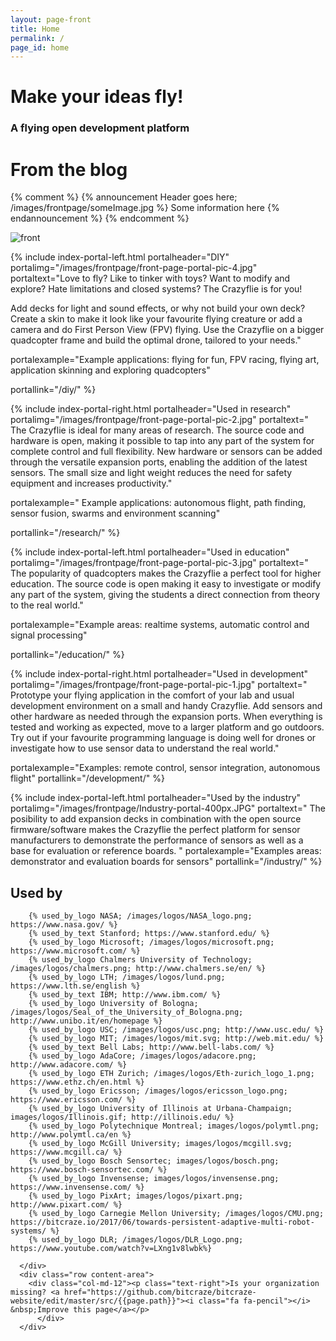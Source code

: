 ```yaml
---
layout: page-front
title: Home
permalink: /
page_id: home
---
```


<div class="container-fluid front-top-banner">
    <div class="row content-area">
        <div class="col-md-9 header_text">
              <h1>Make your ideas fly!</h1>
                <h3>A flying open development platform</h3>
        </div>
        <div class="col-md-3 semi-transparent fp-blog">
            <h1>From the blog</h1>
                <!-- inject wp blog -->
        </div>
    </div>
</div>


{% comment %}
{% announcement Header goes here; /images/frontpage/someImage.jpg %}
Some information here
{% endannouncement %}
{% endcomment %}

<div class="container-fluid">
    <div class="row content-area">
        <div class="col-sm-2"></div>
        <div class="col-sm-8">
            <img src="/images/frontpage/front-page-portal-pic-5.jpg" class="img-responsive" alt="front"/>
        </div>
        <div class="col-sm-2"></div>
    </div>
</div>


{% include index-portal-left.html portalheader="DIY" portalimg="/images/frontpage/front-page-portal-pic-4.jpg"
portaltext="Love to fly? Like to tinker with toys? Want to modify and explore? Hate limitations and closed
systems? The Crazyflie is for you!

Add decks for light and sound effects, or why not build your own deck? Create a
skin to make it look like your favourite flying creature or add a camera and
do First Person View (FPV) flying. Use the Crazyflie on a bigger quadcopter frame and build
the optimal drone, tailored to your needs."

portalexample="Example applications: flying for fun, FPV racing, flying art, application skinning and exploring quadcopters"

portallink="/diy/"
%}

{% include index-portal-right.html portalheader="Used in research" portalimg="/images/frontpage/front-page-portal-pic-2.jpg" portaltext="
The Crazyflie is ideal for many areas of research. The source code and hardware
is open, making it possible to tap into any
part of the system for complete control and full flexibility. New hardware or sensors can be added
through the versatile expansion ports, enabling the addition of the latest sensors.
The small size and light weight reduces the need for safety equipment and increases
productivity."

portalexample="
Example applications: autonomous flight, path finding, sensor fusion, swarms and
environment scanning"

portallink="/research/"
%}

{% include index-portal-left.html portalheader="Used in education" portalimg="/images/frontpage/front-page-portal-pic-3.jpg" portaltext="
The popularity of quadcopters makes the Crazyflie a perfect tool for higher education.
The source code is open making it easy to investigate or modify any part of the system,
giving the students a direct connection from theory to the real world."

portalexample="Example areas: realtime systems, automatic control and signal processing"

portallink="/education/"
%}

{% include index-portal-right.html portalheader="Used in development" portalimg="/images/frontpage/front-page-portal-pic-1.jpg" portaltext="
Prototype your flying application in the comfort of your lab and usual development
environment on a small and handy Crazyflie. Add sensors and other hardware as needed
through the expansion ports. When everything is tested and working as expected,
move to a larger platform and go outdoors.
Try out if your favourite programming language is doing well for drones
or investigate how to use sensor data to understand the real world."

portalexample="Examples: remote control, sensor integration, autonomous flight"
portallink="/development/"
%}

{% include index-portal-left.html portalheader="Used by the industry" portalimg="/images/frontpage/Industry-portal-400px.JPG" portaltext="
The posibility to add expansion decks in combination with the open source
firmware/software makes the Crazyflie the perfect platform for sensor manufacturers
to demonstrate the performance of sensors as well as a base for evaluation or reference boards.
"
portalexample="Examples areas: demonstrator and evaluation boards for sensors"
portallink="/industry/"
%}



<div class="container-fluid used-by-section">
    <div class="row content-area">
        <div class="col-md-12">
            <h2>Used by</h2>
        </div>

        {% used_by_logo NASA; /images/logos/NASA_logo.png; https://www.nasa.gov/ %}
        {% used_by_text Stanford; https://www.stanford.edu/ %}
        {% used_by_logo Microsoft; /images/logos/microsoft.png; https://www.microsoft.com/ %}
        {% used_by_logo Chalmers University of Technology; /images/logos/chalmers.png; http://www.chalmers.se/en/ %}
        {% used_by_logo LTH; /images/logos/lund.png; https://www.lth.se/english %}
        {% used_by_text IBM; http://www.ibm.com/ %}
        {% used_by_logo University of Bologna; /images/logos/Seal_of_the_University_of_Bologna.png; http://www.unibo.it/en/homepage %}
        {% used_by_logo USC; /images/logos/usc.png; http://www.usc.edu/ %}
        {% used_by_logo MIT; /images/logos/mit.svg; http://web.mit.edu/ %}
        {% used_by_text Bell Labs; http://www.bell-labs.com/ %}
        {% used_by_logo AdaCore; /images/logos/adacore.png; http://www.adacore.com/ %}
        {% used_by_logo ETH Zurich; /images/logos/Eth-zurich_logo_1.png; https://www.ethz.ch/en.html %}
        {% used_by_logo Ericsson; /images/logos/ericsson_logo.png; https://www.ericsson.com/ %}
        {% used_by_logo University of Illinois at Urbana-Champaign; images/logos/Illinois.gif; http://illinois.edu/ %}
        {% used_by_logo Polytechnique Montreal; images/logos/polymtl.png; http://www.polymtl.ca/en %}
        {% used_by_logo McGill University; images/logos/mcgill.svg; https://www.mcgill.ca/ %}
        {% used_by_logo Bosch Sensortec; images/logos/bosch.png; https://www.bosch-sensortec.com/ %}
        {% used_by_logo Invensense; images/logos/invensense.png; https://www.invensense.com/ %}
        {% used_by_logo PixArt; images/logos/pixart.png; http://www.pixart.com/ %}
        {% used_by_logo Carnegie Mellon University; /images/logos/CMU.png; https://bitcraze.io/2017/06/towards-persistent-adaptive-multi-robot-systems/ %}
        {% used_by_logo DLR; /images/logos/DLR_Logo.png; https://www.youtube.com/watch?v=LXng1v8lwbk%}

      </div>
      <div class="row content-area">
        <div class="col-md-12"><p class="text-right">Is your organization missing? <a href="https://github.com/bitcraze/bitcraze-website/edit/master/src/{{page.path}}"><i class="fa fa-pencil"></i> &nbsp;Improve this page</a></p>
          </div>
      </div>
</div>
